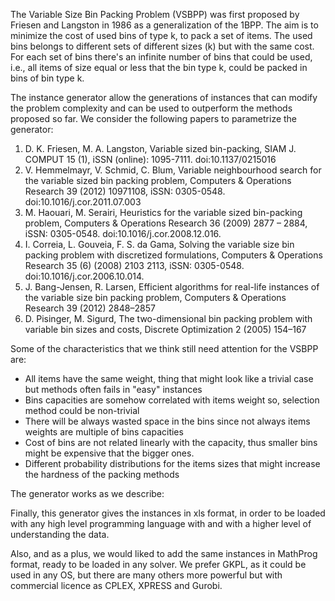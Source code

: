 The Variable Size Bin Packing Problem (VSBPP) was first proposed by Friesen and Langston in 1986
as a generalization of the 1BPP. The aim is to minimize the cost of used bins of type k, to pack a set of items.
The used bins belongs to different sets of different sizes (k) but with the same cost.
For each set of bins there's an infinite number of bins that could be used, i.e.,
all items of size equal or less that the bin type k, could be packed in bins of bin type k.

The instance generator allow the generations of instances that can modify the problem complexity
and can be used to outperform the methods proposed so far. We consider the following papers to
parametrize the generator:

1. D. K. Friesen, M. A. Langston, Variable sized bin-packing, SIAM J. COMPUT 15 (1), 
iSSN (online): 1095-7111. doi:10.1137/0215016
2. V. Hemmelmayr, V. Schmid, C. Blum, Variable neighbourhood search for the variable sized bin packing problem, 
Computers & Operations Research 39 (2012) 10971108, iSSN: 0305-0548. doi:10.1016/j.cor.2011.07.003
3. M. Haouari, M. Serairi, Heuristics for the variable sized bin-packing problem, Computers & Operations Research 36 (2009) 
2877 – 2884, iSSN: 0305-0548. doi:10.1016/j.cor.2008.12.016.
4. I. Correia, L. Gouveia, F. S. da Gama, Solving the variable size bin packing problem with discretized formulations, 
Computers & Operations Research 35 (6) (2008) 2103 2113, iSSN: 0305-0548. doi:10.1016/j.cor.2006.10.014.
5. J. Bang-Jensen, R. Larsen, Efficient algorithms for real-life instances of the variable size bin packing problem,
Computers & Operations Research 39 (2012) 2848–2857
6. D. Pisinger, M. Sigurd, The two-dimensional bin packing problem with variable bin sizes and costs,
Discrete Optimization 2 (2005) 154–167

Some of the characteristics that we think still need attention for the VSBPP are:
- All items have the same weight, thing that might look like a trivial case but methods often fails in "easy" instances
- Bins capacities are somehow correlated with items weight so, selection method could be non-trivial
- There will be always wasted space in the bins since not always items weights are multiple of bins capacities  
- Cost of bins are not related linearly with the capacity, thus smaller bins might be expensive that the bigger ones.
- Different probability distributions for the items sizes that might increase the hardness of the packing methods

The generator works as we describe:


Finally, this generator gives the instances in xls format, in order to be loaded with
any high level programming language with and with a higher level of understanding the data.
 
Also, and as a plus, we would liked to add the same instances in MathProg format,
ready to be loaded in any solver. We prefer GKPL, as it could be used in any OS, but
there are many others more powerful but with commercial licence as CPLEX, XPRESS and 
Gurobi. 